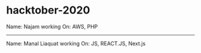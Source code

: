 # hacktober-2020
Name: Najam
working On: AWS, PHP
___________________________________

Name: Manal Liaquat
working On: JS, REACT.JS, Next.js
